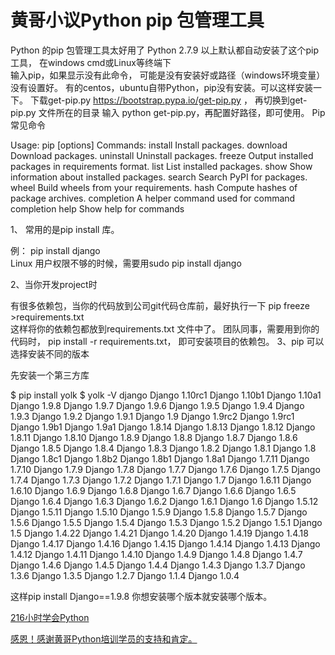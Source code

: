 # 黄哥小议Python pip 包管理工具

Python 的pip 包管理工具太好用了
Python 2.7.9 以上默认都自动安装了这个pip工具，
在windows cmd或Linux等终端下  
输入pip，如果显示没有此命令，
可能是没有安装好或路径（windows环境变量）没有设置好。
有的centos，ubuntu自带Python，pip没有安装。可以这样安装一下。
下载get-pip.py https://bootstrap.pypa.io/get-pip.py ，
再切换到get-pip.py 文件所在的目录 
输入 python get-pip.py，再配置好路径，即可使用。
Pip 常见命令

Usage:  pip <command> [options]
Commands:
install                     Install packages.
download                    Download packages.
uninstall                   Uninstall packages.
freeze                      Output installed packages in requirements format.
list                        List installed packages.
show                        Show information about installed packages.
search                      Search PyPI for packages.
wheel                       Build wheels from your requirements.
hash                        Compute hashes of package archives.
completion                  A helper command used for command completion
help                        Show help for commands

1、 常用的是pip install 库。

例： 
pip install django  
Linux 用户权限不够的时候，需要用sudo pip install django

2、当你开发project时

有很多依赖包，当你的代码放到公司git代码仓库前，最好执行一下
pip freeze >requirements.txt  
这样将你的依赖包都放到requirements.txt 文件中了。
团队同事，需要用到你的代码时，
pip install -r requirements.txt，
即可安装项目的依赖包。
3、pip 可以选择安装不同的版本

先安装一个第三方库

$ pip install yolk
$ yolk -V django
Django 1.10rc1
Django 1.10b1
Django 1.10a1
Django 1.9.8
Django 1.9.7
Django 1.9.6
Django 1.9.5
Django 1.9.4
Django 1.9.3
Django 1.9.2
Django 1.9.1
Django 1.9
Django 1.9rc2
Django 1.9rc1
Django 1.9b1
Django 1.9a1
Django 1.8.14
Django 1.8.13
Django 1.8.12
Django 1.8.11
Django 1.8.10
Django 1.8.9
Django 1.8.8
Django 1.8.7
Django 1.8.6
Django 1.8.5
Django 1.8.4
Django 1.8.3
Django 1.8.2
Django 1.8.1
Django 1.8
Django 1.8c1
Django 1.8b2
Django 1.8b1
Django 1.8a1
Django 1.7.11
Django 1.7.10
Django 1.7.9
Django 1.7.8
Django 1.7.7
Django 1.7.6
Django 1.7.5
Django 1.7.4
Django 1.7.3
Django 1.7.2
Django 1.7.1
Django 1.7
Django 1.6.11
Django 1.6.10
Django 1.6.9
Django 1.6.8
Django 1.6.7
Django 1.6.6
Django 1.6.5
Django 1.6.4
Django 1.6.3
Django 1.6.2
Django 1.6.1
Django 1.6
Django 1.5.12
Django 1.5.11
Django 1.5.10
Django 1.5.9
Django 1.5.8
Django 1.5.7
Django 1.5.6
Django 1.5.5
Django 1.5.4
Django 1.5.3
Django 1.5.2
Django 1.5.1
Django 1.5
Django 1.4.22
Django 1.4.21
Django 1.4.20
Django 1.4.19
Django 1.4.18
Django 1.4.17
Django 1.4.16
Django 1.4.15
Django 1.4.14
Django 1.4.13
Django 1.4.12
Django 1.4.11
Django 1.4.10
Django 1.4.9
Django 1.4.8
Django 1.4.7
Django 1.4.6
Django 1.4.5
Django 1.4.4
Django 1.4.3
Django 1.3.7
Django 1.3.6
Django 1.3.5
Django 1.2.7
Django 1.1.4
Django 1.0.4

这样pip install Django==1.9.8 你想安装哪个版本就安装哪个版本。

[216小时学会Python](https://github.com/pythonpeixun/article/blob/master/python/hours_216.md)

[感恩！感谢黄哥Python培训学员的支持和肯定。](https://github.com/pythonpeixun/article/blob/master/python/thanks.md)
